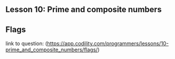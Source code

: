 ## Lesson 10: Prime and composite numbers
## Flags
link to question: (https://app.codility.com/programmers/lessons/10-prime_and_composite_numbers/flags/)

